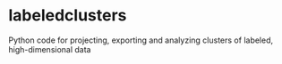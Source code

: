 labeledclusters
==============================

Python code for projecting, exporting and analyzing clusters of labeled, high-dimensional data